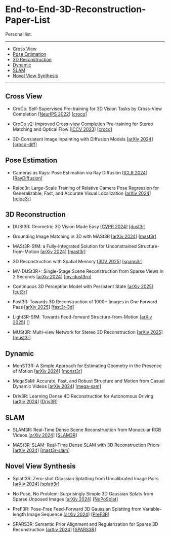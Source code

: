 # End-to-End-3D-Reconstruction-Paper-List
Personal list.

---
- [Cross View](#cross-view)
- [Pose Estimation](#pose-estimation)
- [3D Reconstruction](#3d-reconstruction)
- [Dynamic](#dynamic)
- [SLAM](#slam)
- [Novel View Synthesis](#novel-view-synthesis)
---
## Cross View
* CroCo: Self-Supervised Pre-training for 3D Vision Tasks by Cross-View Completion [[NeurIPS 2022](https://arxiv.org/pdf/2210.10716)] [[croco](https://github.com/naver/croco)]

* CroCo v2: Improved Cross-view Completion Pre-training for Stereo Matching and Optical Flow [[ICCV 2023](https://openaccess.thecvf.com/content/ICCV2023/papers/Weinzaepfel_CroCo_v2_Improved_Cross-view_Completion_Pre-training_for_Stereo_Matching_and_ICCV_2023_paper.pdf)] [[croco](https://github.com/naver/croco)]

* 3D-Consistent Image Inpainting with Diffusion Models [[arXiv 2024](https://arxiv.org/pdf/2412.05881)] [[croco-diff](https://github.com/naver/croco-diff)]
  
## Pose Estimation
* Cameras as Rays: Pose Estimation via Ray Diffusion [[ICLR 2024](https://arxiv.org/pdf/2402.14817)] [[RayDiffusion](https://github.com/jasonyzhang/RayDiffusion)]

* Reloc3r: Large-Scale Training of Relative Camera Pose Regression for Generalizable, Fast, and Accurate Visual Localization [[arXiv 2024](https://arxiv.org/pdf/2412.08376)] [[reloc3r](https://github.com/ffrivera0/reloc3r)]

## 3D Reconstruction
* DUSt3R: Geometric 3D Vision Made Easy [[CVPR 2024](https://arxiv.org/pdf/2312.14132)] [[dust3r](https://github.com/naver/dust3r)]
  
* Grounding Image Matching in 3D with MASt3R [[arXiv 2024](https://arxiv.org/pdf/2406.09756)] [[mast3r](https://github.com/naver/mast3r)]

* MASt3R-SfM: a Fully-Integrated Solution for Unconstrained Structure-from-Motion [[arXiv 2024](https://arxiv.org/pdf/2409.19152)] [[mast3r](https://github.com/naver/mast3r)]

* 3D Reconstruction with Spatial Memory [[3DV 2025](https://arxiv.org/pdf/2408.16061)] [[spann3r](https://github.com/HengyiWang/spann3r)]

* MV-DUSt3R+: Single-Stage Scene Reconstruction from Sparse Views In 2 Seconds [[arXiv 2024](https://arxiv.org/pdf/2412.06974)] [[mv-dust3rp](https://mv-dust3rp.github.io/)]

* Continuous 3D Perception Model with Persistent State [[arXiv 2025](https://arxiv.org/pdf/2501.12387)] [[cut3r](https://cut3r.github.io/)]

* Fast3R: Towards 3D Reconstruction of 1000+ Images in One Forward Pass [[arXiv 2025](https://arxiv.org/pdf/2501.13928)] [[fast3r-3d](https://fast3r-3d.github.io/)]

* Light3R-SfM: Towards Feed-forward Structure-from-Motion [[arXiv 2025](https://arxiv.org/pdf/2501.14914)] [[]()]

* MUSt3R: Multi-view Network for Stereo 3D Reconstruction [[arXiv 2025](https://arxiv.org/pdf/2503.01661)] [[must3r](https://github.com/naver/must3r)]

## Dynamic
  
* MonST3R: A Simple Approach for Estimating Geometry in the Presence of Motion [[arXiv 2024](https://arxiv.org/pdf/2410.03825)] [[monst3r](https://github.com/Junyi42/monst3r)]

* MegaSaM: Accurate, Fast, and Robust Structure and Motion from Casual Dynamic Videos [[arXiv 2024](https://arxiv.org/pdf/2412.04463)] [[mega-sam](https://mega-sam.github.io/)]
  
* Driv3R: Learning Dense 4D Reconstruction for Autonomous Driving [[arXiv 2024](https://arxiv.org/pdf/2412.06777)] [[Driv3R](https://github.com/Barrybarry-Smith/Driv3R)]

## SLAM
* SLAM3R: Real-Time Dense Scene Reconstruction from Monocular RGB Videos [[arXiv 2024](https://arxiv.org/pdf/2412.09401)] [[SLAM3R](https://github.com/PKU-VCL-3DV/SLAM3R)]

* MASt3R-SLAM: Real-Time Dense SLAM with 3D Reconstruction Priors [[arXiv 2024](https://arxiv.org/pdf/2412.12392)] [[mast3r-slam](https://edexheim.github.io/mast3r-slam/)]

## Novel View Synthesis
* Splatt3R: Zero-shot Gaussian Splatting from Uncalibrated Image Pairs [[arXiv 2024](https://arxiv.org/pdf/2408.13912)] [[splatt3r](https://github.com/btsmart/splatt3r)]
  
* No Pose, No Problem: Surprisingly Simple 3D Gaussian Splats from Sparse Unposed Images [[arXiv 2024](https://arxiv.org/pdf/2410.24207)] [[NoPoSplat](https://github.com/cvg/NoPoSplat)]

* PreF3R: Pose-Free Feed-Forward 3D Gaussian Splatting from Variable-length Image Sequence [[arXiv 2024](https://arxiv.org/pdf/2411.16877)] [[PreF3R](https://computationalrobotics.seas.harvard.edu/PreF3R)]

* SPARS3R: Semantic Prior Alignment and Regularization for Sparse 3D Reconstruction [[arXiv 2024](https://arxiv.org/pdf/2411.12592)] [[SPARS3R](https://github.com/snldmt/SPARS3R)]
